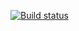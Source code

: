 [![Build status](https://ci.appveyor.com/api/projects/status/y5d02j43kg7569ud?svg=true)](https://ci.appveyor.com/project/nvbosova/unittest-ci)
